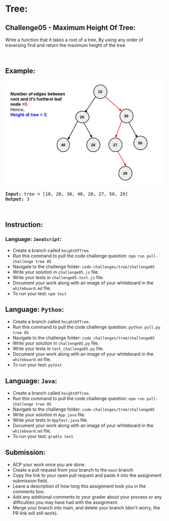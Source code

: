 # Tree:

## Challenge05 - Maximum Height Of Tree:
Write a function that it takes a root of a tree, By using any order of traversing find and return the maximum height of the tree.</p>

&nbsp;

## Example:
![](/assets/tree/height.jpg)

<pre><strong>Input:</strong> tree = [10, 20, 30, 40, 28, 27, 50, 29]
<strong>Output: </strong>3
</pre>

<br>

## Instruction:

### Language: `JavaScript`:

* Create a branch called `heightOfTree`.
* Run this command to pull the code challenge question: `npm run pull-challenge tree 05`
* Navigate to the challenge folder: `code-challenges/tree/challenge05`
* Write your solution in `challenge05.js` file.
* Write your tests in `challenge05.test.js` file.
* Document your work along with an image of your whiteboard in the `whiteboard.md` file.
* To run your test: `npm test`

## Language: `Python`:

* Create a branch called `heightOfTree`.
* Run this command to pull the code challenge question: `python pull.py tree 05`
* Navigate to the challenge folder: `code_challenges/tree/challenge05`
* Write your solution in `challenge05.py` file.
* Write your tests in `test_challenge05.py` file.
* Document your work along with an image of your whiteboard in the `whiteboard.md` file.
* To run your test: `pytest`

## Language: `Java`:

* Create a branch called `heightOfTree`.
* Run this command to pull the code challenge question: `npm run pull-challenge tree 05`
* Navigate to the challenge folder: `code-challenges/tree/challenge05`
* Write your solution in `App.java` file.
* Write your tests in `AppTest.java` file.
* Document your work along with an image of your whiteboard in the `whiteboard.md` file.
* To run your test: `gradle test`

## Submission:
* ACP your work once you are done.
* Create a pull request from your branch to the `main` branch
* Copy the link to your open pull request and paste it into the assignment submission field.
* Leave a description of how long this assignment took you in the comments box.
* Add any additional comments to your grader about your process or any difficulties you may have had with the assignment.
* Merge your branch into main, and delete your branch (don't worry, the PR link will still work).



